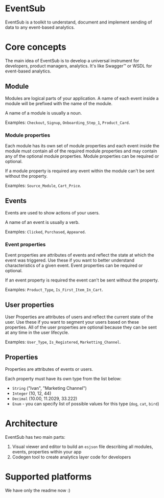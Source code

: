 # EventSub
EventSub is a toolkit to understand, document and implement sending of data to any event-based analytics.

# Core concepts
The main idea of EventSub is to develop a universal instrument for developers, product managers, analytics. It's like Swagger™ or WSDL for event-based analytics.

## Module
Modules are logical parts of your application. A name of each event inside a module will be prefixed with the name of the module.

A name of a module is usually a noun.

Examples: `Checkout`, `Signup`, `Onboarding_Step_1`, `Product_Card`.

### Module properties
Each module has its own set of module properties and each event inside the module must contain all of the required module properties and may contain any of the optional module properties. Module properties can be required or optional.

If a module property is required any event within the module can't be sent without the property.

Examples: `Source_Module`, `Cart_Price`.

## Events
Events are used to show actions of your users.

A name of an event is usually a verb.

Examples: `Clicked`, `Purchased`, `Appeared`.

### Event properties
Event properties are attributes of events and reflect the state at which the event was triggered. Use these if you want to better understand characteristics of a given event. Event properties can be required or optional.

If an event property is required the event can't be sent without the property.

Examples: `Product_Type`, `Is_First_Item_In_Cart`.

## User properties
User Properties are attributes of users and reflect the current state of the user. Use these if you want to segment your users based on these properties. All of the user properties are optional because they can be sent at any time in the user lifecycle.

Examples: `User_Type`, `Is_Registered`, `Marketting_Channel`.

## Properties
Properties are attributes of events or users.

Each property must have its own type from the list below:
- `String` ("Ivan", "Marketing Channel")
- `Integer` (10, 12, 44)
- `Decimal` (10.00, 11.2029, 33.222)
- `Enum` - you can specify list of possible values for this type (`dog`, `cat`, `bird`) 

# Architecture
EventSub has two main parts:
1. Visual viewer and editor to build an `esjson` file describing all modules, events, properties within your app
2. Codegen tool to create analytics layer code for developers

# Supported platforms
We have only the readme now :)
